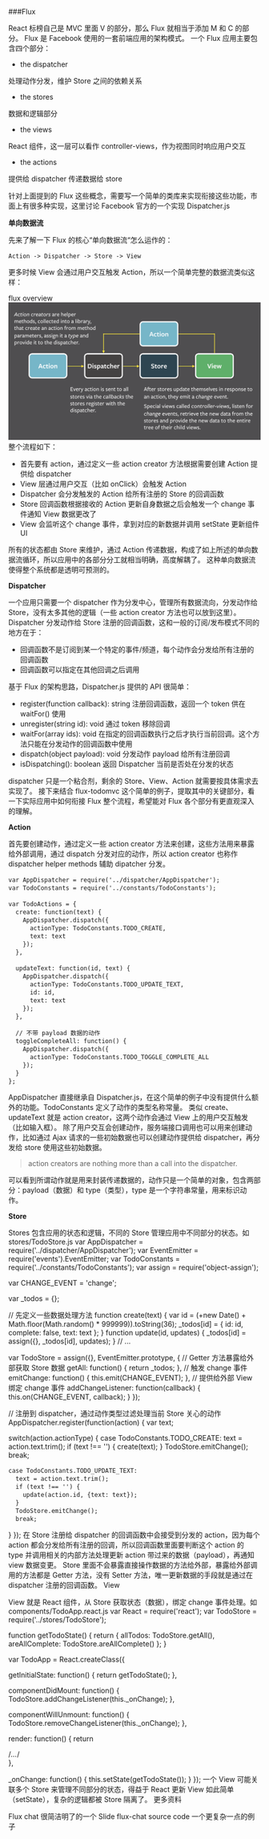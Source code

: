 ###Flux

React 标榜自己是 MVC 里面 V 的部分，那么 Flux 就相当于添加 M 和 C 的部分。
Flux 是 Facebook 使用的一套前端应用的架构模式。
一个 Flux 应用主要包含四个部分：
- the dispatcher

 处理动作分发，维护 Store 之间的依赖关系
- the stores

 数据和逻辑部分
- the views

 React 组件，这一层可以看作 controller-views，作为视图同时响应用户交互
- the actions

 提供给 dispatcher 传递数据给 store
 
针对上面提到的 Flux 这些概念，需要写一个简单的类库来实现衔接这些功能，市面上有很多种实现，这里讨论 Facebook 官方的一个实现 Dispatcher.js

**单向数据流**

先来了解一下 Flux 的核心“单向数据流“怎么运作的：
```
Action -> Dispatcher -> Store -> View
```
更多时候 View 会通过用户交互触发 Action，所以一个简单完整的数据流类似这样：

flux overview
![](/assets/5.7.1-1.png)
整个流程如下：
- 首先要有 action，通过定义一些 action creator 方法根据需要创建 Action 提供给 dispatcher
- View 层通过用户交互（比如 onClick）会触发 Action
- Dispatcher 会分发触发的 Action 给所有注册的 Store 的回调函数
- Store 回调函数根据接收的 Action 更新自身数据之后会触发一个 change 事件通知 View 数据更改了
- View 会监听这个 change 事件，拿到对应的新数据并调用 setState 更新组件 UI

所有的状态都由 Store 来维护，通过 Action 传递数据，构成了如上所述的单向数据流循环，所以应用中的各部分分工就相当明确，高度解耦了。
这种单向数据流使得整个系统都是透明可预测的。


**Dispatcher**

一个应用只需要一个 dispatcher 作为分发中心，管理所有数据流向，分发动作给 Store，没有太多其他的逻辑（一些 action creator 方法也可以放到这里）。
Dispatcher 分发动作给 Store 注册的回调函数，这和一般的订阅/发布模式不同的地方在于：
- 回调函数不是订阅到某一个特定的事件/频道，每个动作会分发给所有注册的回调函数
- 回调函数可以指定在其他回调之后调用

基于 Flux 的架构思路，Dispatcher.js 提供的 API 很简单：
- register(function callback): string 注册回调函数，返回一个 token 供在 waitFor() 使用
- unregister(string id): void 通过 token 移除回调
- waitFor(array ids): void 在指定的回调函数执行之后才执行当前回调。这个方法只能在分发动作的回调函数中使用
- dispatch(object payload): void 分发动作 payload 给所有注册回调
- isDispatching(): boolean 返回 Dispatcher 当前是否处在分发的状态

dispatcher 只是一个粘合剂，剩余的 Store、View、Action 就需要按具体需求去实现了。
接下来结合 flux-todomvc 这个简单的例子，提取其中的关键部分，看一下实际应用中如何衔接 Flux 整个流程，希望能对 Flux 各个部分有更直观深入的理解。

**Action**

首先要创建动作，通过定义一些 action creator 方法来创建，这些方法用来暴露给外部调用，通过 dispatch 分发对应的动作，所以 action creator 也称作 dispatcher helper methods 辅助 dipatcher 分发。 
```
var AppDispatcher = require('../dispatcher/AppDispatcher');
var TodoConstants = require('../constants/TodoConstants');

var TodoActions = {
  create: function(text) {
    AppDispatcher.dispatch({
      actionType: TodoConstants.TODO_CREATE,
      text: text
    });
  },

  updateText: function(id, text) {
    AppDispatcher.dispatch({
      actionType: TodoConstants.TODO_UPDATE_TEXT,
      id: id,
      text: text
    });
  },

  // 不带 payload 数据的动作
  toggleCompleteAll: function() {
    AppDispatcher.dispatch({
      actionType: TodoConstants.TODO_TOGGLE_COMPLETE_ALL
    });
  }
};
```
AppDispatcher 直接继承自 Dispatcher.js，在这个简单的例子中没有提供什么额外的功能。TodoConstants 定义了动作的类型名称常量。
类似 create、updateText 就是 action creator，这两个动作会通过 View 上的用户交互触发（比如输入框）。 除了用户交互会创建动作，服务端接口调用也可以用来创建动作，比如通过 Ajax 请求的一些初始数据也可以创建动作提供给 dispatcher，再分发给 store 使用这些初始数据。
>action creators are nothing more than a call into the dispatcher.

可以看到所谓动作就是用来封装传递数据的，动作只是一个简单的对象，包含两部分：payload（数据）和 type（类型），type 是一个字符串常量，用来标识动作。

**Store**

Stores 包含应用的状态和逻辑，不同的 Store 管理应用中不同部分的状态。如 stores/TodoStore.js
var AppDispatcher = require('../dispatcher/AppDispatcher');
var EventEmitter = require('events').EventEmitter;
var TodoConstants = require('../constants/TodoConstants');
var assign = require('object-assign');

var CHANGE_EVENT = 'change';

var _todos = {};

// 先定义一些数据处理方法
function create(text) {
  var id = (+new Date() + Math.floor(Math.random() * 999999)).toString(36);
  _todos[id] = {
    id: id,
    complete: false,
    text: text
  };
}
function update(id, updates) {
  _todos[id] = assign({}, _todos[id], updates);
}
// ...

var TodoStore = assign({}, EventEmitter.prototype, {
  // Getter 方法暴露给外部获取 Store 数据
  getAll: function() {
    return _todos;
  },
  // 触发 change 事件
  emitChange: function() {
    this.emit(CHANGE_EVENT);
  },
  // 提供给外部 View 绑定 change 事件
  addChangeListener: function(callback) {
    this.on(CHANGE_EVENT, callback);
  }
});

// 注册到 dispatcher，通过动作类型过滤处理当前 Store 关心的动作
AppDispatcher.register(function(action) {
  var text;

  switch(action.actionType) {
    case TodoConstants.TODO_CREATE:
      text = action.text.trim();
      if (text !== '') {
        create(text);
      }
      TodoStore.emitChange();
      break;

    case TodoConstants.TODO_UPDATE_TEXT:
      text = action.text.trim();
      if (text !== '') {
        update(action.id, {text: text});
      }
      TodoStore.emitChange();
      break;
  }
});
在 Store 注册给 dispatcher 的回调函数中会接受到分发的 action，因为每个 action 都会分发给所有注册的回调，所以回调函数里面要判断这个 action 的 type 并调用相关的内部方法处理更新 action 带过来的数据（payload），再通知 view 数据变更。
Store 里面不会暴露直接操作数据的方法给外部，暴露给外部调用的方法都是 Getter 方法，没有 Setter 方法，唯一更新数据的手段就是通过在 dispatcher 注册的回调函数。
View

View 就是 React 组件，从 Store 获取状态（数据），绑定 change 事件处理。如 components/TodoApp.react.js
var React = require('react');
var TodoStore = require('../stores/TodoStore');

function getTodoState() {
  return {
    allTodos: TodoStore.getAll(),
    areAllComplete: TodoStore.areAllComplete()
  };
}

var TodoApp = React.createClass({

  getInitialState: function() {
    return getTodoState();
  },

  componentDidMount: function() {
    TodoStore.addChangeListener(this._onChange);
  },

  componentWillUnmount: function() {
    TodoStore.removeChangeListener(this._onChange);
  },

  render: function() {
    return <div>/*...*/</div>
  },

  _onChange: function() {
    this.setState(getTodoState());
  }
});
一个 View 可能关联多个 Store 来管理不同部分的状态，得益于 React 更新 View 如此简单（setState），复杂的逻辑都被 Store 隔离了。
更多资料

Flux chat 很简洁明了的一个 Slide
flux-chat source code 一个更复杂一点的例子